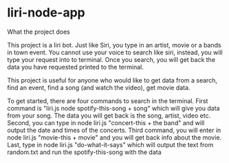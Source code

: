 # liri-node-app


What the project does

This project is a liri bot. Just like Siri, you type in an artist, movie or a bands in town event. You cannot use your voice to search like siri, instead, you will
type your request into to terminal. Once you search, you will get back the data you have requested printed to the terminal.


This project is useful for anyone who would like to get data from a search, find an event, find a song (and watch the video), get movie data.


To get started, there are four commands to search in the terminal. First command is "liri.js node spotify-this-song + song" which will give you data from your song. The data 
you will get back is the song, artist, video etc. Second, you can type in node liri.js "concert-this + the band" and will output the date and times of the concerts.
Third command, you will enter in node liri.js "movie-this + movie" and you will get back info about the movie. Last, type in node liri.js "do-what-it-says" which will output
the text from random.txt and run the spotify-this-song with the data






